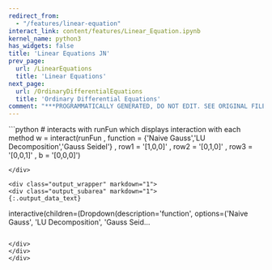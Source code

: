 ```yaml
---
redirect_from:
  - "/features/linear-equation"
interact_link: content/features/Linear_Equation.ipynb
kernel_name: python3
has_widgets: false
title: 'Linear Equations JN'
prev_page:
  url: /LinearEquations
  title: 'Linear Equations'
next_page:
  url: /OrdinaryDifferentialEquations
  title: 'Ordinary Differential Equations'
comment: "***PROGRAMMATICALLY GENERATED, DO NOT EDIT. SEE ORIGINAL FILES IN /content***"
---
```















<div markdown="1" class="cell code_cell">
<div class="input_area" markdown="1">
```python
# interacts with runFun which displays interaction with each method
w = interact(runFun , function = {'Naive Gauss','LU Decomposition','Gauss Seidel'} , row1 = '[1,0,0]' , row2 = '[0,1,0]' , row3 = '[0,0,1]' , b = '[0,0,0]')



```
</div>

<div class="output_wrapper" markdown="1">
<div class="output_subarea" markdown="1">
{:.output_data_text}
```
interactive(children=(Dropdown(description='function', options=('Naive Gauss', 'LU Decomposition', 'Gauss Seid…
```

</div>
</div>
</div>

